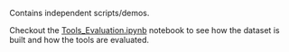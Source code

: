 Contains independent scripts/demos.

Checkout the [Tools_Evaluation.ipynb](fpmms%2FTools_Evaluation.ipynb) notebook to see how the dataset is built and how the tools are evaluated.
